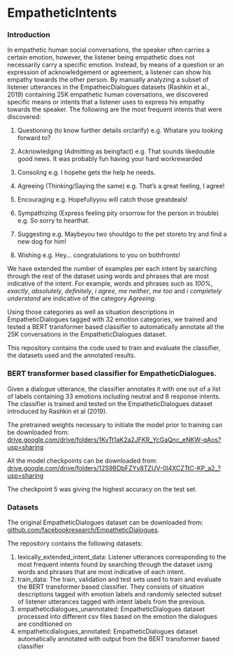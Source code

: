 # EmpatheticIntents

### Introduction

In empathetic human social conversations, the speaker often carries a certain emotion, however, the listener being empathetic does not necessarily carry a specific emotion. Instead, by means of a question or an expression of acknowledgement or agreement, a listener can show his empathy towards the other person. By manually analyzing a subset of listener utterances in the EmpatheicDialogues datasets (Rashkin et al., 2019) containing 25K empathetic human coversations, we discovered specific means or intents that a listener uses to express his empathy towards the speaker. The following are the most frequent intents that were discovered:

1.  Questioning (to know further details orclarify) e.g. Whatare you looking forward to?

2.    Acknowledging  (Admitting  as  beingfact) e.g. That  sounds likedouble  good  news.   It was  probably fun having  your  hard  workrewarded

3. Consoling e.g. I hopehe gets the help he needs.

4. Agreeing (Thinking/Saying the same) e.g. That’s a great feeling, I agree!

5. Encouraging e.g. Hopefullyyou  will  catch  those  greatdeals!

6.  Sympathizing (Express feeling pity orsorrow for the person in trouble) e.g. So sorry to hearthat.

7. Suggesting e.g. Maybeyou two shouldgo to the pet storeto try and find a new dog for him!

8. Wishing e.g. Hey... congratulations to you on bothfronts!

We have extended the number of examples per each intent by searching through the rest of the dataset using words and phrases that are most indicative of the intent. For example, words and phrases such as *100%*, *exactly*, *absolutely*, *definitely*, *i agree*, *me neither*, *me too* and *i completely understand* are indicative of the category *Agreeing*.

Using those categories as well as situation descriptions in EmpatheticDialogues tagged with 32 emotion categories, we trained and tested a BERT transformer based classifier to automatically annotate all the 25K conversations in the EmpatheticDialogues dataset. 

This repository contains the code used to train and evaluate the classifier, the datasets used and the annotated results.  

### BERT transformer based classifier for EmpatheticDialogues.

Given a dialogue utterance, the classifier annotates it with one out of a list of labels containing 33 emotions including neutral and 8 response intents. The classifier is trained and tested on the EmpatheticDialogues dataset introduced by Rashkin et al (2019).  

The pretrained weights necessary to initiate the model prior to training can be downloaded from: [drive.google.com/drive/folders/1KvTt1aK2a2JFKR_YcGaQnc_eNKW-qAos?usp=sharing](https://drive.google.com/drive/folders/1KvTt1aK2a2JFKR_YcGaQnc_eNKW-qAos?usp=sharing)

All the model checkpoints can be downloaded from: [drive.google.com/drive/folders/12S9BDbFZYy8TZUV-0l4XCZTtC-KP_a2_?usp=sharing](https://drive.google.com/drive/folders/12S9BDbFZYy8TZUV-0l4XCZTtC-KP_a2_?usp=sharing)

The checkpoint 5 was giving the highest accuracy on the test set.

### Datasets

The original EmpatheticDialogues dataset can be downloaded from: [github.com/facebookresearch/EmpatheticDialogues](https://github.com/facebookresearch/EmpatheticDialogues).

The repository contains the following datasets:

1. lexically_extended_intent_data: Listener utterances corresponding to the most frequent intents found by searching through the dataset using words and phrases that are most indicative of each intent. 
2. train_data: The train, validation and test sets used to train and evaluate the BERT transformer based classifier. They consists of situation descriptions tagged with emotion labels and randomly selected subset of listener utterances tagged with intent labels from the previous.
1. empatheticdialogues_unannotated: EmpatheticDialogues dataset processed into different csv files based on the emotion the dialogues are conditioned on
2. empatheticdialogues_annotated: EmpatheticDialogues dataset automatically annotated with output from the BERT transformer based classifier
